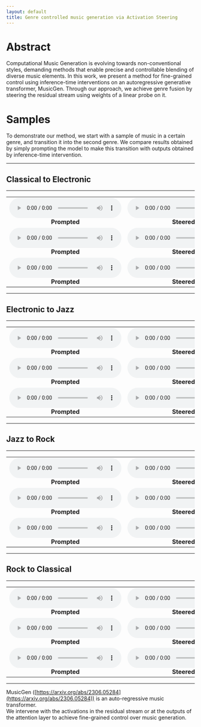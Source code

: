 ```yaml
---
layout: default
title: Genre controlled music generation via Activation Steering
---
```


# Abstract

Computational Music Generation is evolving towards non-conventional styles, demanding methods that enable precise and controllable blending of diverse music elements. In this work, we present a method for fine-grained control using inference-time interventions on an autoregressive generative transformer, MusicGen. Through our approach, we achieve genre fusion by steering the residual stream using weights of a linear probe on it.

# Samples

To demonstrate our method, we start with a sample of music in a certain genre, and transition it into the second genre. We compare results obtained by simply prompting the model to make this transition with outputs obtained by inference-time intervention.

---

## Classical to Electronic
---

<table style="border:none; border-collapse:collapse;">
<tr>
<td align="center" width="50%" style="border:none;">
<audio controls preload="metadata">
  <source src="outputs/classical_electronic_1.wav" type="audio/wav">
  Your browser does not support the audio element.
</audio><br>
<b>Prompted</b>
</td>
<td align="center" width="50%" style="border:none;">
<audio controls preload="metadata">
  <source src="outputs/classical_electronic_steered_1.wav" type="audio/wav">
  Your browser does not support the audio element.
</audio><br>
<b>Steered</b>
</td>
</tr>

<tr>
<td align="center" style="border:none;">
<audio controls preload="metadata">
  <source src="outputs/classical_electronic_2.wav" type="audio/wav">
  Your browser does not support the audio element.
</audio><br>
<b>Prompted</b>
</td>
<td align="center" style="border:none;">
<audio controls preload="metadata">
  <source src="outputs/classical_electronic_steered_2.wav" type="audio/wav">
  Your browser does not support the audio element.
</audio><br>
<b>Steered</b>
</td>
</tr>

<tr>
<td align="center" style="border:none;">
<audio controls preload="metadata">
  <source src="outputs/classical_electronic_3.wav" type="audio/wav">
  Your browser does not support the audio element.
</audio><br>
<b>Prompted</b>
</td>
<td align="center" style="border:none;">
<audio controls preload="metadata">
  <source src="outputs/classical_electronic_steered_3.wav" type="audio/wav">
  Your browser does not support the audio element.
</audio><br>
<b>Steered</b>
</td>
</tr>
</table>

---

## Electronic to Jazz
---

<table style="border:none; border-collapse:collapse;">
<tr>
<td align="center" width="50%" style="border:none;">
<audio controls preload="metadata">
  <source src="outputs/electronic_jazz_1.wav" type="audio/wav">
  Your browser does not support the audio element.
</audio><br>
<b>Prompted</b>
</td>
<td align="center" width="50%" style="border:none;">
<audio controls preload="metadata">
  <source src="outputs/electronic_jazz_steered_1.wav" type="audio/wav">
  Your browser does not support the audio element.
</audio><br>
<b>Steered</b>
</td>
</tr>

<tr>
<td align="center" style="border:none;">
<audio controls preload="metadata">
  <source src="outputs/electronic_jazz_2.wav" type="audio/wav">
  Your browser does not support the audio element.
</audio><br>
<b>Prompted</b>
</td>
<td align="center" style="border:none;">
<audio controls preload="metadata">
  <source src="outputs/electronic_jazz_steered_2.wav" type="audio/wav">
  Your browser does not support the audio element.
</audio><br>
<b>Steered</b>
</td>
</tr>

<tr>
<td align="center" style="border:none;">
<audio controls preload="metadata">
  <source src="outputs/electronic_jazz_3.wav" type="audio/wav">
  Your browser does not support the audio element.
</audio><br>
<b>Prompted</b>
</td>
<td align="center" style="border:none;">
<audio controls preload="metadata">
  <source src="outputs/electronic_jazz_steered_3.wav" type="audio/wav">
  Your browser does not support the audio element.
</audio><br>
<b>Steered</b>
</td>
</tr>
</table>

---

## Jazz to Rock
---

<table style="border:none; border-collapse:collapse;">
<tr>
<td align="center" width="50%" style="border:none;">
<audio controls preload="metadata">
  <source src="outputs/jazz_rock_1.wav" type="audio/wav">
  Your browser does not support the audio element.
</audio><br>
<b>Prompted</b>
</td>
<td align="center" width="50%" style="border:none;">
<audio controls preload="metadata">
  <source src="outputs/jazz_rock_steered_1.wav" type="audio/wav">
  Your browser does not support the audio element.
</audio><br>
<b>Steered</b>
</td>
</tr>

<tr>
<td align="center" style="border:none;">
<audio controls preload="metadata">
  <source src="outputs/jazz_rock_2.wav" type="audio/wav">
  Your browser does not support the audio element.
</audio><br>
<b>Prompted</b>
</td>
<td align="center" style="border:none;">
<audio controls preload="metadata">
  <source src="outputs/jazz_rock_steered_2.wav" type="audio/wav">
  Your browser does not support the audio element.
</audio><br>
<b>Steered</b>
</td>
</tr>

<tr>
<td align="center" style="border:none;">
<audio controls preload="metadata">
  <source src="outputs/jazz_rock_3.wav" type="audio/wav">
  Your browser does not support the audio element.
</audio><br>
<b>Prompted</b>
</td>
<td align="center" style="border:none;">
<audio controls preload="metadata">
  <source src="outputs/jazz_rock_steered_3.wav" type="audio/wav">
  Your browser does not support the audio element.
</audio><br>
<b>Steered</b>
</td>
</tr>
</table>

---

## Rock to Classical
---

<table style="border:none; border-collapse:collapse;">
<tr>
<td align="center" width="50%" style="border:none;">
<audio controls preload="metadata">
  <source src="outputs/rock_classical_1.wav" type="audio/wav">
  Your browser does not support the audio element.
</audio><br>
<b>Prompted</b>
</td>
<td align="center" width="50%" style="border:none;">
<audio controls preload="metadata">
  <source src="outputs/rock_classical_steered_1.wav" type="audio/wav">
  Your browser does not support the audio element.
</audio><br>
<b>Steered</b>
</td>
</tr>

<tr>
<td align="center" style="border:none;">
<audio controls preload="metadata">
  <source src="outputs/rock_classical_2.wav" type="audio/wav">
  Your browser does not support the audio element.
</audio><br>
<b>Prompted</b>
</td>
<td align="center" style="border:none;">
<audio controls preload="metadata">
  <source src="outputs/rock_classical_steered_2.wav" type="audio/wav">
  Your browser does not support the audio element.
</audio><br>
<b>Steered</b>
</td>
</tr>

<tr>
<td align="center" style="border:none;">
<audio controls preload="metadata">
  <source src="outputs/rock_classical_3.wav" type="audio/wav">
  Your browser does not support the audio element.
</audio><br>
<b>Prompted</b>
</td>
<td align="center" style="border:none;">
<audio controls preload="metadata">
  <source src="outputs/rock_classical_steered_3.wav" type="audio/wav">
  Your browser does not support the audio element.
</audio><br>
<b>Steered</b>
</td>
</tr>
</table>

---

MusicGen ([https://arxiv.org/abs/2306.05284](https://arxiv.org/abs/2306.05284)) is an auto-regressive music transformer.  
We intervene with the activations in the residual stream or at the outputs of the attention layer to achieve fine-grained control over music generation.